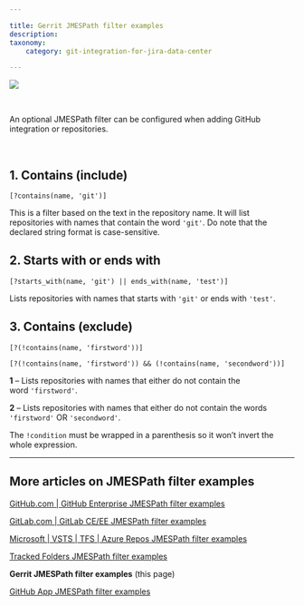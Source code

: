 ```yaml
---

title: Gerrit JMESPath filter examples
description:
taxonomy:
    category: git-integration-for-jira-data-center

---
```


![](/wp-content/uploads/gerrit-banner-logo.png)

<br>

An optional JMESPath filter can be configured when adding GitHub integration or repositories.

<br>

## 1. Contains (include)

`[?contains(name, 'git')]`

This is a filter based on the text in the repository name. It will list repositories with names that contain the word `'git'`. Do note that the declared string format is case-sensitive.

## 2. Starts with or ends with

`[?starts_with(name, 'git') || ends_with(name, 'test')]`

Lists repositories with names that starts with `'git'` or ends with `'test'`.

## 3. Contains (exclude)

```
[?(!contains(name, 'firstword'))]

[?(!contains(name, 'firstword')) && (!contains(name, 'secondword'))]
```

**1** – Lists repositories with names that either do not contain the word `'firstword'`.

**2** – Lists repositories with names that either do not contain the words `'firstword'` OR `'secondword'`.

The `!condition` must be wrapped in a parenthesis so it won’t invert the whole expression.

<hr>

## More articles on JMESPath filter examples

[GitHub.com \| GitHub Enterprise JMESPath filter examples](/git-integration-for-jira-data-center/GitHub-GitHub-Enterprise-JMESPath-filter-examples-gij-self-managed)

[GitLab.com \| GitLab CE/EE JMESPath filter examples](/git-integration-for-jira-data-center/GitLab-GitLab-CE-EE-JMESPath-filter-examples-gij-self-managed)

[Microsoft \| VSTS \| TFS \| Azure Repos JMESPath filter examples](/git-integration-for-jira-data-center/Microsoft-VSTS-TFS-Azure-Repos-JMESPath-filter-examples-gij-self-managed)

[Tracked Folders JMESPath filter examples](/git-integration-for-jira-data-center/Tracked-Folders-JMESPath-filter-examples-gij-self-managed)

**Gerrit JMESPath filter examples** (this page)

[GitHub App JMESPath filter examples](/git-integration-for-jira-data-center/GitHub-App-JMESPath-filter-examples-gij-self-managed)

